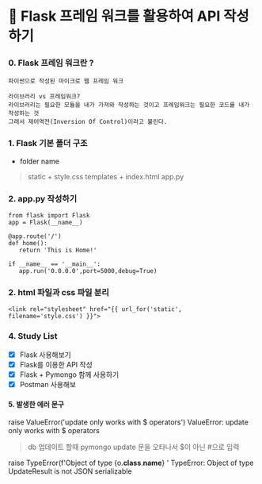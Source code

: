 &#128668; Flask 프레임 워크를 활용하여 API 작성하기
===

### 0. Flask 프레임 워크란 ?
~~~
파이썬으로 작성된 마이크로 웹 프레임 워크

라이브러리 vs 프레임워크?
라이브러리는 필요한 모듈을 내가 가져와 작성하는 것이고 프레임워크는 필요한 코드를 내가 작성하는 것
그래서 제어역전(Inversion Of Control)이라고 불린다.
~~~

### 1. Flask 기본 폴더 구조
- folder name
> static
    + style.css
> templates
    + index.html
> app.py

### 2. app.py 작성하기
~~~
from flask import Flask
app = Flask(__name__)

@app.route('/')
def home():
   return 'This is Home!'

if __name__ == '__main__':
   app.run('0.0.0.0',port=5000,debug=True)
~~~

### 2. html 파일과 css 파일 분리
~~~
<link rel="stylesheet" href="{{ url_for('static', filename='style.css') }}">
~~~

### 4. Study List
- [x] Flask 사용해보기
- [x] Flask를 이용한 API 작성
- [x] Flask + Pymongo 함께 사용하기
- [x] Postman 사용해보

#### 5. 발생한 에러 문구
raise ValueError('update only works with $ operators') ValueError: update only works with $ operators

> db 업데이트 할때 pymongo update 문을 오타나서 $이 아닌 #으로 입력

raise TypeError(f'Object of type {o.__class__.__name__} ' TypeError: Object of type UpdateResult is not JSON serializable